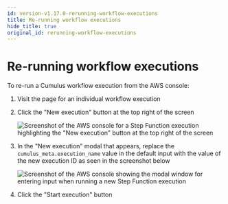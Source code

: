 ```yaml
---
id: version-v1.17.0-rerunning-workflow-executions
title: Re-running workflow executions
hide_title: true
original_id: rerunning-workflow-executions
---
```


# Re-running workflow executions

To re-run a Cumulus workflow execution from the AWS console:

1. Visit the page for an individual workflow execution
2. Click the "New execution" button at the top right of the screen

    ![Screenshot of the AWS console for a Step Function execution highlighting the "New execution" button at the top right of the screen](../../assets/new_execution.png)

3. In the "New execution" modal that appears, replace the `cumulus_meta.execution_name` value in the default input with the value of the new execution ID as seen in the screenshot below

    ![Screenshot of the AWS console showing the modal window for entering input when running a new Step Function execution](../../assets/rerun_execution.png)

4. Click the "Start execution" button
